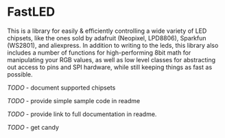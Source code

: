 FastLED
=======

This is a library for easily & efficiently controlling a wide variety of LED chipsets, like the ones
sold by adafruit (Neopixel, LPD8806), Sparkfun (WS2801), and aliexpress.  In addition to writing to the
leds, this library also includes a number of functions for high-performing 8bit math for manipulating
your RGB values, as well as low level classes for abstracting out access to pins and SPI hardware, while
still keeping things as fast as possible.

*TODO* - document supported chipsets

*TODO* - provide simple sample code in readme

*TODO* - provide link to full documentation in readme.

*TODO* - get candy

